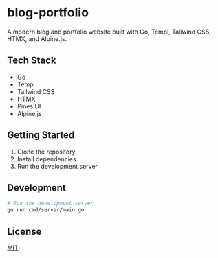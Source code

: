 # blog-portfolio

A modern blog and portfolio website built with Go, Templ, Tailwind CSS, HTMX, and Alpine.js.

## Tech Stack

- Go
- Templ
- Tailwind CSS
- HTMX
- Pines UI
- Alpine.js

## Getting Started

1. Clone the repository
2. Install dependencies
3. Run the development server

## Development

```bash
# Run the development server
go run cmd/server/main.go
```

## License

[MIT](LICENSE)
